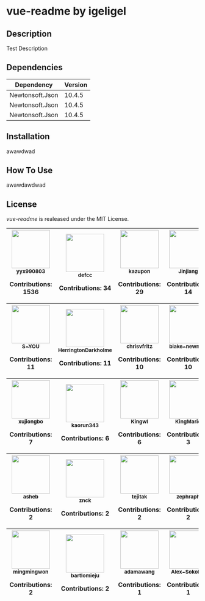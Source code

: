# vue-readme by igeligel

## Description

Test Description

## Dependencies

| Dependency | Version |
| -- | -- |
| Newtonsoft.Json | 10.4.5 |
| Newtonsoft.Json | 10.4.5 |
| Newtonsoft.Json | 10.4.5 |


## Installation

awawdwad

## How To Use

awawdawdwad


## License

*vue-readme* is realeased under the MIT License.



<table><thead><tr><th align="center"><a href="https://github.com/yyx990803"><img src="https://avatars2.githubusercontent.com/u/499550?v=3" width="100px;" style="max-width:100%;"><br><sub>yyx990803</sub></a><br><p>Contributions: 1536</p></th><th align="center"><a href="https://github.com/defcc"><img src="https://avatars2.githubusercontent.com/u/2603918?v=3" width="100px;" style="max-width:100%;"><br><sub>defcc</sub></a><br><p>Contributions: 34</p></th><th align="center"><a href="https://github.com/kazupon"><img src="https://avatars2.githubusercontent.com/u/72989?v=3" width="100px;" style="max-width:100%;"><br><sub>kazupon</sub></a><br><p>Contributions: 29</p></th><th align="center"><a href="https://github.com/Jinjiang"><img src="https://avatars2.githubusercontent.com/u/206848?v=3" width="100px;" style="max-width:100%;"><br><sub>Jinjiang</sub></a><br><p>Contributions: 14</p></th><th align="center"><a href="https://github.com/posva"><img src="https://avatars3.githubusercontent.com/u/664177?v=3" width="100px;" style="max-width:100%;"><br><sub>posva</sub></a><br><p>Contributions: 12</p></th><th align="center"><a href="https://github.com/phanan"><img src="https://avatars0.githubusercontent.com/u/8056274?v=3" width="100px;" style="max-width:100%;"><br><sub>phanan</sub></a><br><p>Contributions: 11</p></th><thead><thead><tr><th align="center"><a href="https://github.com/S-YOU"><img src="https://avatars2.githubusercontent.com/u/1001175?v=3" width="100px;" style="max-width:100%;"><br><sub>S-YOU</sub></a><br><p>Contributions: 11</p></th><th align="center"><a href="https://github.com/HerringtonDarkholme"><img src="https://avatars1.githubusercontent.com/u/2883231?v=3" width="100px;" style="max-width:100%;"><br><sub>HerringtonDarkholme</sub></a><br><p>Contributions: 11</p></th><th align="center"><a href="https://github.com/chrisvfritz"><img src="https://avatars1.githubusercontent.com/u/2327556?v=3" width="100px;" style="max-width:100%;"><br><sub>chrisvfritz</sub></a><br><p>Contributions: 10</p></th><th align="center"><a href="https://github.com/blake-newman"><img src="https://avatars2.githubusercontent.com/u/7272211?v=3" width="100px;" style="max-width:100%;"><br><sub>blake-newman</sub></a><br><p>Contributions: 10</p></th><th align="center"><a href="https://github.com/ktsn"><img src="https://avatars3.githubusercontent.com/u/2194624?v=3" width="100px;" style="max-width:100%;"><br><sub>ktsn</sub></a><br><p>Contributions: 9</p></th><th align="center"><a href="https://github.com/Hanks10100"><img src="https://avatars3.githubusercontent.com/u/8401776?v=3" width="100px;" style="max-width:100%;"><br><sub>Hanks10100</sub></a><br><p>Contributions: 8</p></th><thead><thead><tr><th align="center"><a href="https://github.com/xujiongbo"><img src="https://avatars3.githubusercontent.com/u/5391892?v=3" width="100px;" style="max-width:100%;"><br><sub>xujiongbo</sub></a><br><p>Contributions: 7</p></th><th align="center"><a href="https://github.com/kaorun343"><img src="https://avatars2.githubusercontent.com/u/5625395?v=3" width="100px;" style="max-width:100%;"><br><sub>kaorun343</sub></a><br><p>Contributions: 6</p></th><th align="center"><a href="https://github.com/Kingwl"><img src="https://avatars0.githubusercontent.com/u/6831019?v=3" width="100px;" style="max-width:100%;"><br><sub>Kingwl</sub></a><br><p>Contributions: 6</p></th><th align="center"><a href="https://github.com/KingMario"><img src="https://avatars0.githubusercontent.com/u/3956876?v=3" width="100px;" style="max-width:100%;"><br><sub>KingMario</sub></a><br><p>Contributions: 3</p></th><th align="center"><a href="https://github.com/dsonet"><img src="https://avatars0.githubusercontent.com/u/457552?v=3" width="100px;" style="max-width:100%;"><br><sub>dsonet</sub></a><br><p>Contributions: 3</p></th><th align="center"><a href="https://github.com/bluemsn"><img src="https://avatars3.githubusercontent.com/u/3715420?v=3" width="100px;" style="max-width:100%;"><br><sub>bluemsn</sub></a><br><p>Contributions: 3</p></th><thead><thead><tr><th align="center"><a href="https://github.com/asheb"><img src="https://avatars2.githubusercontent.com/u/22747?v=3" width="100px;" style="max-width:100%;"><br><sub>asheb</sub></a><br><p>Contributions: 2</p></th><th align="center"><a href="https://github.com/znck"><img src="https://avatars3.githubusercontent.com/u/2596484?v=3" width="100px;" style="max-width:100%;"><br><sub>znck</sub></a><br><p>Contributions: 2</p></th><th align="center"><a href="https://github.com/tejitak"><img src="https://avatars0.githubusercontent.com/u/5313274?v=3" width="100px;" style="max-width:100%;"><br><sub>tejitak</sub></a><br><p>Contributions: 2</p></th><th align="center"><a href="https://github.com/zephraph"><img src="https://avatars2.githubusercontent.com/u/3087225?v=3" width="100px;" style="max-width:100%;"><br><sub>zephraph</sub></a><br><p>Contributions: 2</p></th><th align="center"><a href="https://github.com/jingsam"><img src="https://avatars0.githubusercontent.com/u/1522494?v=3" width="100px;" style="max-width:100%;"><br><sub>jingsam</sub></a><br><p>Contributions: 2</p></th><th align="center"><a href="https://github.com/yantene"><img src="https://avatars0.githubusercontent.com/u/2714111?v=3" width="100px;" style="max-width:100%;"><br><sub>yantene</sub></a><br><p>Contributions: 2</p></th><thead><thead><tr><th align="center"><a href="https://github.com/mingmingwon"><img src="https://avatars0.githubusercontent.com/u/9499245?v=3" width="100px;" style="max-width:100%;"><br><sub>mingmingwon</sub></a><br><p>Contributions: 2</p></th><th align="center"><a href="https://github.com/bartlomieju"><img src="https://avatars0.githubusercontent.com/u/13602871?v=3" width="100px;" style="max-width:100%;"><br><sub>bartlomieju</sub></a><br><p>Contributions: 2</p></th><th align="center"><a href="https://github.com/adamawang"><img src="https://avatars1.githubusercontent.com/u/16788677?v=3" width="100px;" style="max-width:100%;"><br><sub>adamawang</sub></a><br><p>Contributions: 1</p></th><th align="center"><a href="https://github.com/Alex-Sokolov"><img src="https://avatars0.githubusercontent.com/u/4497128?v=3" width="100px;" style="max-width:100%;"><br><sub>Alex-Sokolov</sub></a><br><p>Contributions: 1</p></th><th align="center"><a href="https://github.com/AlexandreBonneau"><img src="https://avatars0.githubusercontent.com/u/7248877?v=3" width="100px;" style="max-width:100%;"><br><sub>AlexandreBonneau</sub></a><br><p>Contributions: 1</p></th><th align="center"><a href="https://github.com/likealcohol"><img src="https://avatars3.githubusercontent.com/u/847460?v=3" width="100px;" style="max-width:100%;"><br><sub>likealcohol</sub></a><br><p>Contributions: 1</p></th><thead></tbody></table>
